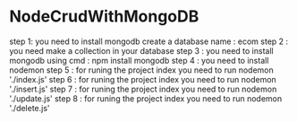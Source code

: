 # NodeCrudWithMongoDB

step 1: you need to install mongodb create a database name : ecom
step 2 : you need make a collection in your database
step 3 : you need to install mongodb using cmd : npm install mongodb
step 4 : you need to install nodemon 
step 5 : for runing the project index you need to run nodemon './index.js'
step 6 : for runing the project index you need to run nodemon './insert.js'
step 7 : for runing the project index you need to run nodemon './update.js'
step 8 : for runing the project index you need to run nodemon './delete.js'



